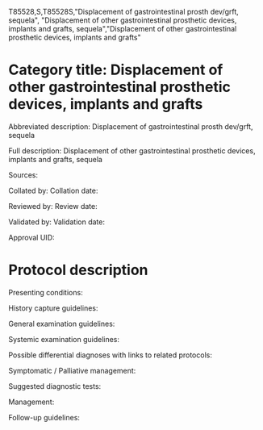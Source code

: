 T85528,S,T85528S,"Displacement of gastrointestinal prosth dev/grft, sequela", "Displacement of other gastrointestinal prosthetic devices, implants and grafts, sequela","Displacement of other gastrointestinal prosthetic devices, implants and grafts"
# Category title: Displacement of other gastrointestinal prosthetic devices, implants and grafts

Abbreviated description: Displacement of gastrointestinal prosth dev/grft, sequela

Full description: Displacement of other gastrointestinal prosthetic devices, implants and grafts, sequela

Sources:

Collated by:
Collation date:

Reviewed by:
Review date:

Validated by:
Validation date:

Approval UID:

# Protocol description

Presenting conditions:

History capture guidelines:

General examination guidelines:

Systemic examination guidelines:

Possible differential diagnoses with links to related protocols:

Symptomatic / Palliative management:

Suggested diagnostic tests:

Management:

Follow-up guidelines:
